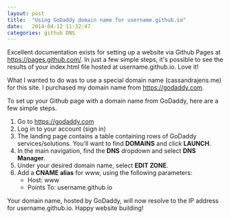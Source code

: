 ```yaml
---
layout: post
title:  "Using GoDaddy domain name for username.github.io"
date:   2014-04-12 11:32:47
categories: github DNS
---
```

Excellent documentation exists for setting up a website via Github Pages
at https://pages.github.com/. In just a few simple steps, it's possible to see
the results of your index.html file hosted at username.github.io. Love it!

What I wanted to do was to use a special domain name (cassandrajens.me) for this
site. I purchased my domain name from https://godaddy.com.

To set up your Github page with a domain name from GoDaddy, here are a few simple
steps.

1. Go to https://godaddy.com
2. Log in to your account (sign in)
3. The landing page contains a table containing rows of GoDaddy services/solutions.
You'll want to find **DOMAINS** and click **LAUNCH**.
4. In the main navigation, find the **DNS** dropdown and select **DNS Manager**.
5. Under your desired domain name, select **EDIT ZONE**.
6. Add a **CNAME alias** for www, using the following parameters:
    * Host: www
    * Points To: username.github.io

Your domain name, hosted by GoDaddy, will now resolve to the IP address
for username.github.io. Happy website building!
